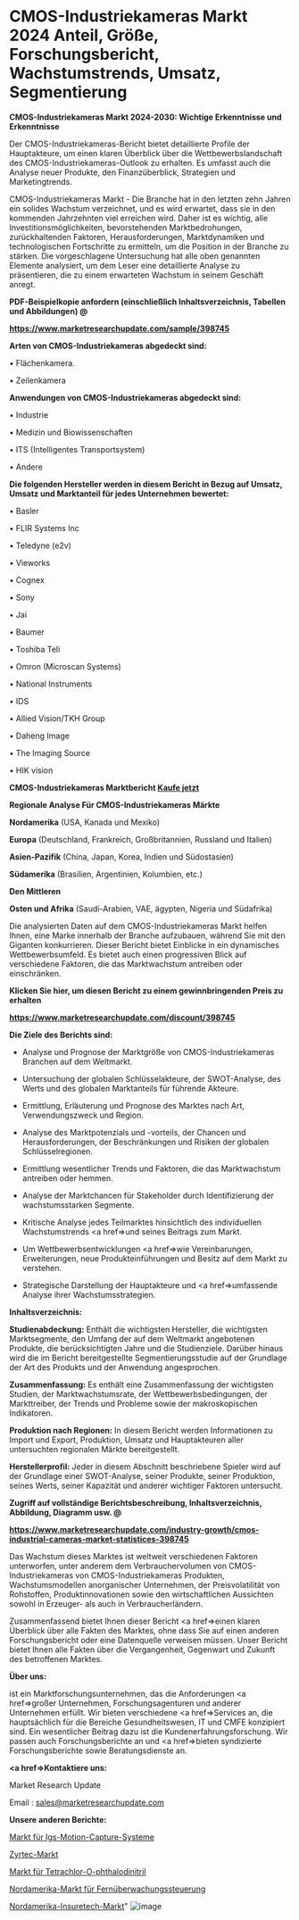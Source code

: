 # CMOS-Industriekameras Markt 2024 Anteil, Größe, Forschungsbericht, Wachstumstrends, Umsatz, Segmentierung

<strong>CMOS-Industriekameras Markt 2024-2030: Wichtige Erkenntnisse und Erkenntnisse</strong>

Der CMOS-Industriekameras-Bericht bietet detaillierte Profile der Hauptakteure, um einen klaren Überblick über die Wettbewerbslandschaft des CMOS-Industriekameras-Outlook zu erhalten. Es umfasst auch die Analyse neuer Produkte, den Finanzüberblick, Strategien und Marketingtrends.

CMOS-Industriekameras Markt - Die Branche hat in den letzten zehn Jahren ein solides Wachstum verzeichnet, und es wird erwartet, dass sie in den kommenden Jahrzehnten viel erreichen wird. Daher ist es wichtig, alle Investitionsmöglichkeiten, bevorstehenden Marktbedrohungen, zurückhaltenden Faktoren, Herausforderungen, Marktdynamiken und technologischen Fortschritte zu ermitteln, um die Position in der Branche zu stärken. Die vorgeschlagene Untersuchung hat alle oben genannten Elemente analysiert, um dem Leser eine detaillierte Analyse zu präsentieren, die zu einem erwarteten Wachstum in seinem Geschäft anregt.



<strong><b>PDF-Beispielkopie anfordern (einschließlich Inhaltsverzeichnis, Tabellen und Abbildungen) @ </b></strong>

<strong><a href=https://www.marketresearchupdate.com/sample/398745>

<strong>https://www.marketresearchupdate.com/sample/398745</u></a></strong></strong>



<strong>Arten von CMOS-Industriekameras abgedeckt sind:</strong>

• Flächenkamera.

• Zeilenkamera



<strong>Anwendungen von CMOS-Industriekameras abgedeckt sind:</strong>

• Industrie

• Medizin und Biowissenschaften

• ITS (Intelligentes Transportsystem)

• Andere



<strong>Die folgenden Hersteller werden in diesem Bericht in Bezug auf Umsatz, Umsatz und Marktanteil für jedes Unternehmen bewertet:</strong>

• Basler

• FLIR Systems Inc

• Teledyne (e2v)

• Vieworks

• Cognex

• Sony

• Jai

• Baumer

• Toshiba Teli

• Omron (Microscan Systems)

• National Instruments

• IDS

• Allied Vision/TKH Group

• Daheng Image

• The Imaging Source

• HIK vision



<strong>CMOS-Industriekameras Marktbericht <a href=https://www.marketresearchupdate.com/buynow/398745>Kaufe jetzt</a></strong>



<strong>Regionale Analyse Für CMOS-Industriekameras Märkte</strong>



<strong>Nordamerika</strong> (USA, Kanada und Mexiko)



<strong>Europa</strong> (Deutschland, Frankreich, Großbritannien, Russland und Italien)



<strong>Asien-Pazifik</strong> (China, Japan, Korea, Indien und Südostasien)



<strong>Südamerika</strong> (Brasilien, Argentinien, Kolumbien, etc.)



<strong>Den Mittleren</strong> 

<strong>Osten und Afrika</strong> (Saudi-Arabien, VAE, ägypten, Nigeria und Südafrika)

Die analysierten Daten auf dem CMOS-Industriekameras Markt helfen Ihnen, eine Marke innerhalb der Branche aufzubauen, während Sie mit den Giganten konkurrieren. Dieser Bericht bietet Einblicke in ein dynamisches Wettbewerbsumfeld. Es bietet auch einen progressiven Blick auf verschiedene Faktoren, die das Marktwachstum antreiben oder einschränken.



<strong>Klicken Sie hier, um diesen Bericht zu einem gewinnbringenden Preis zu erhalten
</strong>

<strong><a href=https://www.marketresearchupdate.com/discount/398745>https://www.marketresearchupdate.com/discount/398745</b></u></strong></a>



<strong>Die Ziele des Berichts sind:</strong>

- Analyse und Prognose der Marktgröße von CMOS-Industriekameras Branchen auf dem Weltmarkt.

- Untersuchung der globalen Schlüsselakteure, der SWOT-Analyse, des Werts und des globalen Marktanteils für führende Akteure.

- Ermittlung, Erläuterung und Prognose des Marktes nach Art, Verwendungszweck und Region.

- Analyse des Marktpotenzials und -vorteils, der Chancen und Herausforderungen, der Beschränkungen und Risiken der globalen Schlüsselregionen.

- Ermittlung wesentlicher Trends und Faktoren, die das Marktwachstum antreiben oder hemmen.

- Analyse der Marktchancen für Stakeholder durch Identifizierung der wachstumsstarken Segmente.

- Kritische Analyse jedes Teilmarktes hinsichtlich des individuellen Wachstumstrends <a href=>und</a> seines Beitrags zum Markt.

- Um Wettbewerbsentwicklungen <a href=>wie</a> Vereinbarungen, Erweiterungen, neue Produkteinführungen und Besitz auf dem Markt zu verstehen.

- Strategische Darstellung der Hauptakteure und <a href=>umfas</a>sende Analyse ihrer Wachstumsstrategien.



<strong>Inhaltsverzeichnis:</strong>



<strong>Studienabdeckung:</strong> Enthält die wichtigsten Hersteller, die wichtigsten Marktsegmente, den Umfang der auf dem Weltmarkt angebotenen Produkte, die berücksichtigten Jahre und die Studienziele. Darüber hinaus wird die im Bericht bereitgestellte Segmentierungsstudie auf der Grundlage der Art des Produkts und der Anwendung angesprochen.



<strong>Zusammenfassung:</strong> Es enthält eine Zusammenfassung der wichtigsten Studien, der Marktwachstumsrate, der Wettbewerbsbedingungen, der Markttreiber, der Trends und Probleme sowie der makroskopischen Indikatoren.



<strong>Produktion nach Regionen:</strong> In diesem Bericht werden Informationen zu Import und Export, Produktion, Umsatz und Hauptakteuren aller untersuchten regionalen Märkte bereitgestellt.



<strong>Herstellerprofil:</strong> Jeder in diesem Abschnitt beschriebene Spieler wird auf der Grundlage einer SWOT-Analyse, seiner Produkte, seiner Produktion, seines Werts, seiner Kapazität und anderer wichtiger Faktoren untersucht.



<strong><b>Zugriff auf vollständige Berichtsbeschreibung, Inhaltsverzeichnis, Abbildung, Diagramm usw. @ </b></strong>

<strong><a href=https://www.marketresearchupdate.com/industry-growth/cmos-industrial-cameras-market-statistices-398745>https://www.marketresearchupdate.com/industry-growth/cmos-industrial-cameras-market-statistices-398745</a></strong>

Das Wachstum dieses Marktes ist weltweit verschiedenen Faktoren unterworfen, unter anderem dem Verbrauchervolumen von CMOS-Industriekameras von CMOS-Industriekameras Produkten, Wachstumsmodellen anorganischer Unternehmen, der Preisvolatilität von Rohstoffen, Produktinnovationen sowie den wirtschaftlichen Aussichten sowohl in Erzeuger- als auch in Verbraucherländern.

Zusammenfassend bietet Ihnen dieser Bericht <a href=>einen</a> klaren Überblick über alle Fakten des Marktes, ohne dass Sie auf einen anderen Forschungsbericht oder eine Datenquelle verweisen müssen. Unser Bericht bietet Ihnen alle Fakten über die Vergangenheit, Gegenwart und Zukunft des betroffenen Marktes.



<strong>Über uns:</strong>

 ist ein Marktforschungsunternehmen, das die Anforderungen <a href=>großer</a> Unternehmen, Forschungsagenturen und anderer Unternehmen erfüllt. Wir bieten verschiedene <a href=>Services</a> an, die hauptsächlich für die Bereiche Gesundheitswesen, IT und CMFE konzipiert sind. Ein wesentlicher Beitrag dazu ist die Kundenerfahrungsforschung. Wir passen auch Forschungsberichte an und <a href=>bieten</a> syndizierte Forschungsberichte sowie Beratungsdienste an.



<strong><a href=>Kontaktiere uns:</a></strong>

Market Research Update

Email : sales@marketresearchupdate.com



<strong>Unsere anderen Berichte:</strong>

<a href=https://www.linkedin.com/pulse/igs-motion-capture-systems-market-2023-size-growth>Markt für Igs-Motion-Capture-Systeme</a>

<a href=https://www.linkedin.com/pulse/zyrtec-market-2023-analysis-growth-drivers-vendors>Zyrtec-Markt</a>

<a href=https://www.linkedin.com/pulse/tetrachloro-o-phthalodinitrile-market-research>Markt für Tetrachlor-O-phthalodinitril</a>

<a href=https://www.linkedin.com/pulse/north-america-remote-monitoring-control-market>Nordamerika-Markt für Fernüberwachungssteuerung</a>

<a href=https://www.linkedin.com/pulse/north-america-insuretech-market-future-demand>Nordamerika-Insuretech-Markt</a>"
![image](https://github.com/RushikeshRI/news24analysis/assets/164026548/074fb2b2-44b2-4ac7-a47b-bb7e963dc55a)
